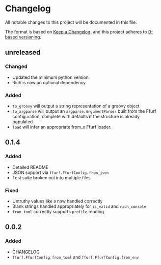 # Changelog
All notable changes to this project will be documented in this file.

The format is based on [Keep a Changelog](https://keepachangelog.com/en/1.0.0/),
and this project adheres to [0-based versioning](https://0ver.org/).

## unreleased
### Changed
* Updated the minimum python version.
* Rich is now an optional dependency.
### Added
* `to_groovy` will output a string representation of a groovy object
* `to_argparse` will output an `argparse.ArgumentParser` built from the
  Ffurf configuration, complete with defaults if the structure is already
  populated
* `load` will infer an appropriate from_x Ffurf loader.

## 0.1.4
### Added
* Detailed README
* JSON support via `ffurf.FfurfConfig.from_json`
* Test suite broken out into multiple files

### Fixed
* Untruthy values like `0` now handled correctly
* Blank strings handled appropriately for `is_valid` and `rich_console`
* `from_toml` correctly supports `profile` reading

## 0.0.2
### Added
* CHANGELOG
* `ffurf.FfurfConfig.from_toml` and `ffurf.FfurfConfig.from_env`
